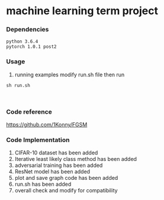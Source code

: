 # machine learning term project 

### Dependencies
```
python 3.6.4
pytorch 1.0.1 post2
```

### Usage
1. running examples
modify run.sh file then run
```
sh run.sh 
```
<br>

### Code reference
https://github.com/1Konny/FGSM

### Code Implementation
1. CIFAR-10 dataset has been added
2. Iterative least likely class method has been added
3. adversarial training has been added
4. ResNet model has been added
5. plot and save graph code has been added
6. run.sh has been added
7. overall check and modify for compatibility 
